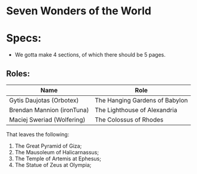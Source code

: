 # Seven Wonders of the World

# Specs:
- We gotta make 4 sections, of which there should be 5 pages.

## Roles:

| Name                       | Role                           |
|----------------------------|--------------------------------|
| Gytis Daujotas (Orbotex)   | The Hanging Gardens of Babylon |
| Brendan Mannion (ironTuna) | The Lighthouse of Alexandria   |
| Maciej Sweriad (Wolfering) | The Colossus of Rhodes         |

That leaves the following:
1. The Great Pyramid of Giza;
4. The Mausoleum of Halicarnassus;
5. The Temple of Artemis at Ephesus;
6. The Statue of Zeus at Olympia;